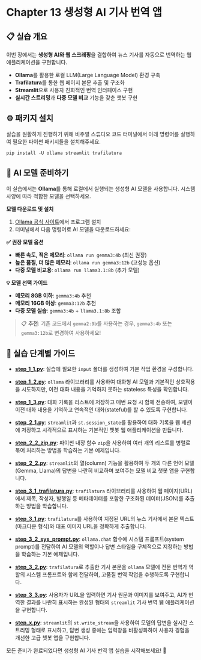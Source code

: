 # Chapter 13 생성형 AI 기사 번역 앱

## 📋 실습 개요
이번 장에서는 **생성형 AI와 웹 스크래핑**을 결합하여 뉴스 기사를 자동으로 번역하는 웹 애플리케이션을 구현합니다.
- **Ollama**를 활용한 로컬 LLM(Large Language Model) 환경 구축
- **Trafilatura**를 통한 웹 페이지 본문 추출 및 구조화
- **Streamlit**으로 사용자 친화적인 번역 인터페이스 구현
- **실시간 스트리밍**과 **다중 모델 비교** 기능을 갖춘 챗봇 구현

## ⚙️ 패키지 설치
실습을 원활하게 진행하기 위해 비주얼 스튜디오 코드 터미널에서 아래 명령어를 실행하여 필요한 파이썬 패키지들을 설치해주세요.

```shell
pip install -U ollama streamlit trafilatura
```

## 🤖 AI 모델 준비하기
이 실습에서는 **Ollama**를 통해 로컬에서 실행되는 생성형 AI 모델을 사용합니다. 시스템 사양에 따라 적합한 모델을 선택하세요.

**모델 다운로드 및 설치**
1. [Ollama 공식 사이트](https://ollama.ai/)에서 프로그램 설치
2. 터미널에서 다음 명령어로 AI 모델을 다운로드하세요:

**✅ 권장 모델 옵션**
- **빠른 속도, 적은 메모리**: `ollama run gemma3:4b` (최신 권장)
- **높은 품질, 더 많은 메모리**: `ollama run gemma3:12b` (고성능 옵션)
- **다중 모델 비교용**: `ollama run llama3.1:8b` (추가 모델)

**💡 모델 선택 가이드**
- **메모리 8GB 이하**: `gemma3:4b` 추천
- **메모리 16GB 이상**: `gemma3:12b` 추천  
- **다중 모델 실습**: `gemma3:4b` + `llama3.1:8b` 조합

> 📋 **추천**: 기존 코드에서 `gemma2:9b`를 사용하는 경우, `gemma3:4b` 또는 `gemma3:12b`로 변경하여 사용하세요!

## 🚀 실습 단계별 가이드
*   **[step_1_1.py](step_1_1.py)**: 실습에 필요한 `input` 폴더를 생성하여 기본 작업 환경을 구성합니다.

*   **[step_1_2.py](step_1_2.py)**: `ollama` 라이브러리를 사용하여 대화형 AI 모델과 기본적인 상호작용을 시도하지만, 이전 대화 내용을 기억하지 못하는 stateless 특성을 확인합니다.

*   **[step_1_3.py](step_1_3.py)**: 대화 기록을 리스트에 저장하고 매번 요청 시 함께 전송하여, 모델이 이전 대화 내용을 기억하고 연속적인 대화(stateful)를 할 수 있도록 구현합니다.

*   **[step_2_1.py](step_2_1.py)**: `streamlit`과 `st.session_state`를 활용하여 대화 기록을 웹 세션에 저장하고 시각적으로 표시하는 기본적인 챗봇 웹 애플리케이션을 만듭니다.

*   **[step_2_2_zip.py](step_2_2_zip.py)**: 파이썬 내장 함수 `zip`을 사용하여 여러 개의 리스트를 병렬로 묶어 처리하는 방법을 학습하는 기본 예제입니다.

*   **[step_2_2.py](step_2_2.py)**: `streamlit`의 열(column) 기능을 활용하여 두 개의 다른 언어 모델(Gemma, Llama)의 답변을 나란히 비교하며 보여주는 모델 비교 챗봇 앱을 구현합니다.

*   **[step_3_1_trafilatura.py](step_3_1_trafilatura.py)**: `trafilatura` 라이브러리를 사용하여 웹 페이지(URL)에서 제목, 작성자, 발행일 등 메타데이터를 포함한 구조화된 데이터(JSON)를 추출하는 방법을 학습합니다.

*   **[step_3_1.py](step_3_1.py)**: `trafilatura`를 사용하여 지정된 URL의 뉴스 기사에서 본문 텍스트(마크다운 형식)와 대표 이미지 URL을 정확하게 추출합니다.

*   **[step_3_2_sys_prompt.py](step_3_2_sys_prompt.py)**: `ollama.chat` 함수에 시스템 프롬프트(system prompt)를 전달하여 AI 모델의 역할이나 답변 스타일을 구체적으로 지정하는 방법을 학습하는 기본 예제입니다.

*   **[step_3_2.py](step_3_2.py)**: `trafilatura`로 추출한 기사 본문을 `ollama` 모델에 전문 번역가 역할의 시스템 프롬프트와 함께 전달하여, 고품질 번역 작업을 수행하도록 구현합니다.

*   **[step_3_3.py](step_3_3.py)**: 사용자가 URL을 입력하면 기사 원문과 이미지를 보여주고, AI가 번역한 결과를 나란히 표시하는 완성된 형태의 `streamlit` 기사 번역 웹 애플리케이션을 구현합니다.

*   **[step_x.py](step_x.py)**: `streamlit`의 `st.write_stream`을 사용하여 모델의 답변을 실시간 스트리밍 형태로 표시하고, 답변 생성 중에는 입력창을 비활성화하여 사용자 경험을 개선한 고급 챗봇 앱을 구현합니다.

모든 준비가 완료되었다면 생성형 AI 기사 번역 앱 실습을 시작해보세요! 🚀
